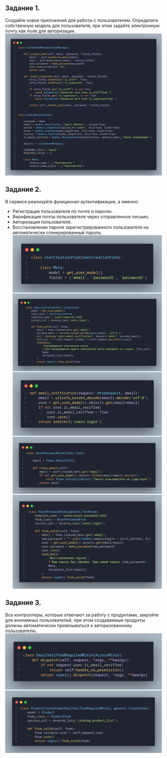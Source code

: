 ## Задание 1.
Создайте новое приложения для работы с пользователем. Определите собственную модель для пользователя, при этом задайте электронную почту как поле для авторизации.
![alt text](image.png)

## Задание 2.
В сервисе реализуйте функционал аутентификации, а именно:
* Регистрация пользователя по почте и паролю. 
* Верификация почты пользователя через отправленное письмо.
* Авторизация пользователя.
* Восстановление пароля зарегистрированного пользователя на автоматически сгенерированный пароль.
![alt text](image-2.png)
![alt text](image-1.png)
![alt text](image-3.png)
![alt text](image-7.png)
![alt text](image-4.png)

## Задание 3.
Все контроллеры, которые отвечают за работу с продуктами, закройте для анонимных пользователей, при этом создаваемые продукты должны автоматически привязываться к авторизованному пользователю.
![alt text](image-5.png)
![alt text](image-6.png)